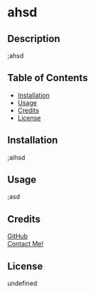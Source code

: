   # ahsd

  ## Description
  ;ahsd

  ## Table of Contents
  - [Installation](#installation)
  - [Usage](#usage)
  - [Credits](#credits)
  - [License](#license)

  ## Installation
  ;aihsd

  ## Usage
  ;asd

  ## Credits
  [GitHub](https://github.com/cory-hall) <br>
  [Contact Me!](mailto:;kajsd)

  ## License
  undefined

